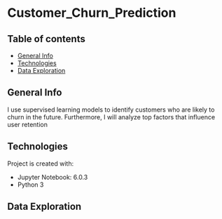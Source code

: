 # Customer_Churn_Prediction

## Table of contents
* [General Info](#general-info)
* [Technologies](#technologies)
* [Data Exploration](#data_exploration)

## General Info
I use supervised learning models to identify customers who are likely to churn in the future. Furthermore, I will analyze top factors that influence user retention
	
## Technologies
Project is created with:
* Jupyter Notebook: 6.0.3
* Python 3
	
## Data Exploration

```

```
